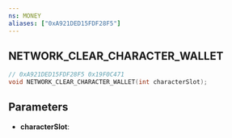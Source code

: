 ```yaml
---
ns: MONEY
aliases: ["0xA921DED15FDF28F5"]
---
```

## NETWORK_CLEAR_CHARACTER_WALLET

```c
// 0xA921DED15FDF28F5 0x19F0C471
void NETWORK_CLEAR_CHARACTER_WALLET(int characterSlot);
```


## Parameters
* **characterSlot**: 


